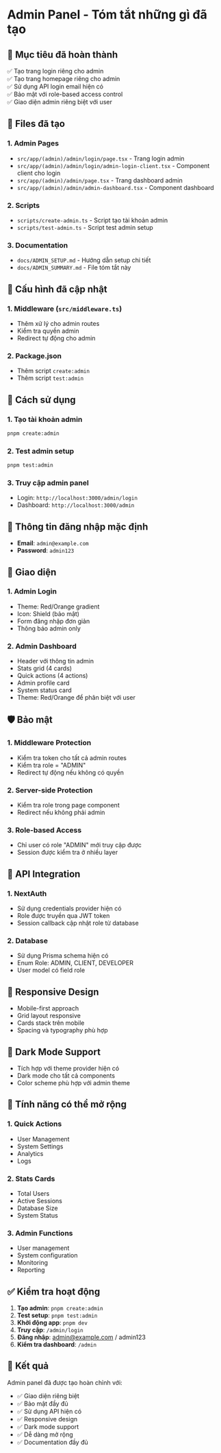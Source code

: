 # Admin Panel - Tóm tắt những gì đã tạo

## 🎯 Mục tiêu đã hoàn thành

✅ Tạo trang login riêng cho admin  
✅ Tạo trang homepage riêng cho admin  
✅ Sử dụng API login email hiện có  
✅ Bảo mật với role-based access control  
✅ Giao diện admin riêng biệt với user

## 📁 Files đã tạo

### 1. Admin Pages

- `src/app/(admin)/admin/login/page.tsx` - Trang login admin
- `src/app/(admin)/admin/login/admin-login-client.tsx` - Component client cho login
- `src/app/(admin)/admin/page.tsx` - Trang dashboard admin
- `src/app/(admin)/admin/admin-dashboard.tsx` - Component dashboard

### 2. Scripts

- `scripts/create-admin.ts` - Script tạo tài khoản admin
- `scripts/test-admin.ts` - Script test admin setup

### 3. Documentation

- `docs/ADMIN_SETUP.md` - Hướng dẫn setup chi tiết
- `docs/ADMIN_SUMMARY.md` - File tóm tắt này

## 🔧 Cấu hình đã cập nhật

### 1. Middleware (`src/middleware.ts`)

- Thêm xử lý cho admin routes
- Kiểm tra quyền admin
- Redirect tự động cho admin

### 2. Package.json

- Thêm script `create:admin`
- Thêm script `test:admin`

## 🚀 Cách sử dụng

### 1. Tạo tài khoản admin

```bash
pnpm create:admin
```

### 2. Test admin setup

```bash
pnpm test:admin
```

### 3. Truy cập admin panel

- Login: `http://localhost:3000/admin/login`
- Dashboard: `http://localhost:3000/admin`

## 🔐 Thông tin đăng nhập mặc định

- **Email**: `admin@example.com`
- **Password**: `admin123`

## 🎨 Giao diện

### 1. Admin Login

- Theme: Red/Orange gradient
- Icon: Shield (bảo mật)
- Form đăng nhập đơn giản
- Thông báo admin only

### 2. Admin Dashboard

- Header với thông tin admin
- Stats grid (4 cards)
- Quick actions (4 actions)
- Admin profile card
- System status card
- Theme: Red/Orange để phân biệt với user

## 🛡️ Bảo mật

### 1. Middleware Protection

- Kiểm tra token cho tất cả admin routes
- Kiểm tra role = "ADMIN"
- Redirect tự động nếu không có quyền

### 2. Server-side Protection

- Kiểm tra role trong page component
- Redirect nếu không phải admin

### 3. Role-based Access

- Chỉ user có role "ADMIN" mới truy cập được
- Session được kiểm tra ở nhiều layer

## 🔄 API Integration

### 1. NextAuth

- Sử dụng credentials provider hiện có
- Role được truyền qua JWT token
- Session callback cập nhật role từ database

### 2. Database

- Sử dụng Prisma schema hiện có
- Enum Role: ADMIN, CLIENT, DEVELOPER
- User model có field role

## 📱 Responsive Design

- Mobile-first approach
- Grid layout responsive
- Cards stack trên mobile
- Spacing và typography phù hợp

## 🌙 Dark Mode Support

- Tích hợp với theme provider hiện có
- Dark mode cho tất cả components
- Color scheme phù hợp với admin theme

## 🚀 Tính năng có thể mở rộng

### 1. Quick Actions

- User Management
- System Settings
- Analytics
- Logs

### 2. Stats Cards

- Total Users
- Active Sessions
- Database Size
- System Status

### 3. Admin Functions

- User management
- System configuration
- Monitoring
- Reporting

## ✅ Kiểm tra hoạt động

1. **Tạo admin**: `pnpm create:admin`
2. **Test setup**: `pnpm test:admin`
3. **Khởi động app**: `pnpm dev`
4. **Truy cập**: `/admin/login`
5. **Đăng nhập**: admin@example.com / admin123
6. **Kiểm tra dashboard**: `/admin`

## 🎉 Kết quả

Admin panel đã được tạo hoàn chỉnh với:

- ✅ Giao diện riêng biệt
- ✅ Bảo mật đầy đủ
- ✅ Sử dụng API hiện có
- ✅ Responsive design
- ✅ Dark mode support
- ✅ Dễ dàng mở rộng
- ✅ Documentation đầy đủ
